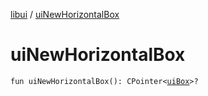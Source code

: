 [libui](index.md) / [uiNewHorizontalBox](./ui-new-horizontal-box.md)

# uiNewHorizontalBox

`fun uiNewHorizontalBox(): CPointer<`[`uiBox`](ui-box.md)`>?`